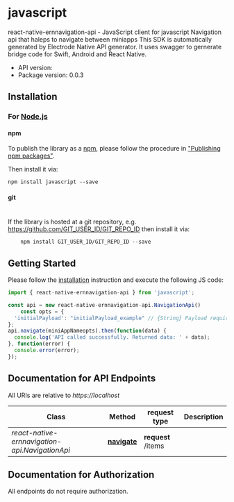 # javascript

react-native-ernnavigation-api - JavaScript client for javascript
Navigation api that haleps to navigate between miniapps
This SDK is automatically generated by Electrode Native API generator.
It uses swagger to gernerate bridge code for Swift, Android and React Native.

- API version: 
- Package version: 0.0.3

## Installation

### For [Node.js](https://nodejs.org/)

#### npm

To publish the library as a [npm](https://www.npmjs.com/),
please follow the procedure in ["Publishing npm packages"](https://docs.npmjs.com/getting-started/publishing-npm-packages).

Then install it via:

```shell
npm install javascript --save
```

#### git
#
If the library is hosted at a git repository, e.g.
https://github.com/GIT_USER_ID/GIT_REPO_ID
then install it via:

```shell
    npm install GIT_USER_ID/GIT_REPO_ID --save
```

## Getting Started

Please follow the [installation](#installation) instruction and execute the following JS code:

```javascript
import { react-native-ernnavigation-api } from 'javascript';

const api = new react-native-ernnavigation-api.NavigationApi()
    const opts = { 
  'initialPayload': "initialPayload_example" // {String} Payload required for the miniapp
};
api.navigate(miniAppNameopts).then(function(data) {
  console.log('API called successfully. Returned data: ' + data);
}, function(error) {
  console.error(error);
});

```

## Documentation for API Endpoints

All URIs are relative to *https://localhost*

Class | Method |request type | Description
------------ | ------------- | ------------- | -------------
*react-native-ernnavigation-api.NavigationApi* | [**navigate**](docs/NavigationApi.md#navigate) | **request** /items | 


## Documentation for Authorization

 All endpoints do not require authorization.

